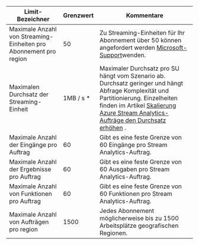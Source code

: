 <properties 
   pageTitle="Stream Analytics Grenzwerte Tabelle"
   description="Beschreibt die Systemgrenzen und empfohlene Größen für Stream Analytics Komponenten und Anschlüsse."
   services="stream-analytics"
   documentationCenter="NA"
   authors="jeffstokes72"
   manager="paulettm"
   editor="cgronlun" />
<tags 
   ms.service="stream-analytics"
   ms.devlang="NA"
   ms.topic="article"
   ms.tgt_pltfrm="NA"
   ms.workload="big-data"
   ms.date="07/25/2016"
   ms.author="jeffstok" />

| Limit-Bezeichner | Grenzwert       | Kommentare |
|----------------- | ------------|--------- |
| Maximale Anzahl von Streaming-Einheiten pro Abonnement pro region | 50 | Zu Streaming-Einheiten für Ihr Abonnement über 50 können angefordert werden [Microsoft-Support](https://support.microsoft.com/en-us)wenden. |
| Maximalen Durchsatz der Streaming-Einheit | 1MB / s * | Maximaler Durchsatz pro SU hängt vom Szenario ab. Durchsatz geringer und hängt Abfrage Komplexität und Partitionierung. Einzelheiten finden im Artikel [Skalierung Azure Stream Analytics-Aufträge den Durchsatz erhöhen](../articles/stream-analytics/stream-analytics-scale-jobs.md) . |
| Maximale Anzahl der Eingänge pro Auftrag | 60 | Gibt es eine feste Grenze von 60 Eingänge pro Stream Analytics-Auftrag. |
| Maximale Anzahl der Ergebnisse pro Auftrag | 60 | Gibt es eine feste Grenze von 60 Ausgaben pro Stream Analytics-Auftrag. |
| Maximale Anzahl von Funktionen pro Auftrag | 60 | Gibt es eine feste Grenze von 60 Funktionen pro Stream Analytics-Auftrag. |
| Maximale Anzahl von Aufträgen pro region | 1500 | Jedes Abonnement möglicherweise bis zu 1500 Arbeitsplätze geografischen Regionen. |